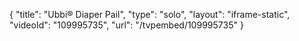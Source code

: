 {
    "title": "Ubbi&reg; Diaper Pail",
    "type": "solo",
    "layout": "iframe-static",
    "videoId": "109995735",
    "url": "\/tvpembed\/109995735"
}